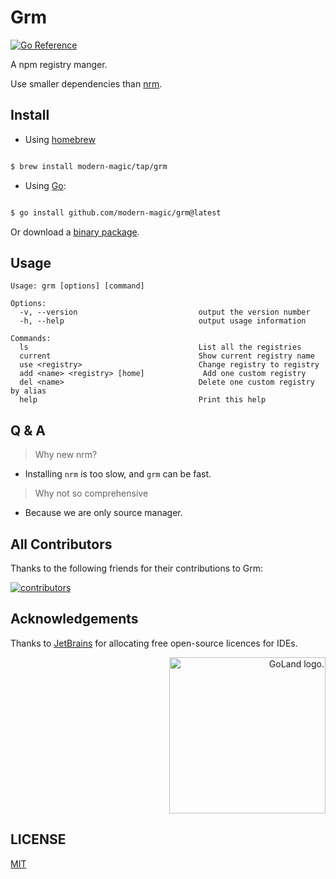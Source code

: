 # Grm

[![Go Reference](https://pkg.go.dev/badge/github.com/modern-magic/grm.svg)](https://pkg.go.dev/github.com/modern-magic/grm)

A npm registry manger.

Use smaller dependencies than [nrm](https://github.com/Pana/nrm).

## Install

- Using [homebrew](https://brew.sh/)

```bash

$ brew install modern-magic/tap/grm

```

- Using [Go](https://golang.org/):

```bash

$ go install github.com/modern-magic/grm@latest

```

Or download a [binary package](https://github.com/modern-magic/grm/releases/latest).

## Usage

```shell
Usage: grm [options] [command]

Options:
  -v, --version                           output the version number
  -h, --help                              output usage information

Commands:
  ls                                      List all the registries
  current                                 Show current registry name
  use <registry>                          Change registry to registry
  add <name> <registry> [home]             Add one custom registry
  del <name>                              Delete one custom registry by alias
  help                                    Print this help

```

## Q & A

> Why new nrm?

- Installing `nrm` is too slow, and `grm` can be fast.

> Why not so comprehensive

- Because we are only source manager.

## All Contributors

Thanks to the following friends for their contributions to Grm:

<a href="https://github.com/modern-magic/grm/graphs/contributors">
  <img src="https://opencollective.com/grm/contributors.svg?width=890&button=false" alt="contributors">
</a>

## Acknowledgements

Thanks to [JetBrains](https://www.jetbrains.com/) for allocating free open-source licences for IDEs.

<p align="right">
<img width="250px" height="250px"  src="https://resources.jetbrains.com/storage/products/company/brand/logos/GoLand_icon.png" alt="GoLand logo.">
</p>

## LICENSE

[MIT](./LICENSE)
